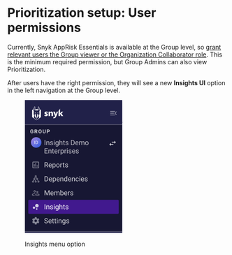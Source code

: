 # Prioritization setup: User permissions

Currently, Snyk AppRisk Essentials is available at the Group level, so [grant relevant users the Group viewer or the Organization Collaborator role](../../../../snyk-admin/user-roles/user-role-management.md#manage-roles). This is the minimum required permission, but Group Admins can also view Prioritization.

After users have the right permission, they will see a new **Insights UI** option in the left navigation at the Group level.

<div align="left">

<figure><img src="../../../../.gitbook/assets/Screenshot 2023-06-06 at 14.18.09.png" alt="Insights menu option" width="225"><figcaption><p>Insights menu option</p></figcaption></figure>

</div>
